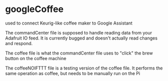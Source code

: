 # googleCoffee
used to connect Keurig-like coffee maker to Google Assistant

The commandCenter file is supposed to handle reading data from your Adafruit IO feed. It is currently bugged and doesn't actually read changes and respond.
  
The coffee file is what the commandCenter file uses to "click" the brew button on the coffee machine

The coffeeNOIFTTT file is a testing version of the coffee file. It performs the same operation as coffee, but needs to be manually run on  the Pi
